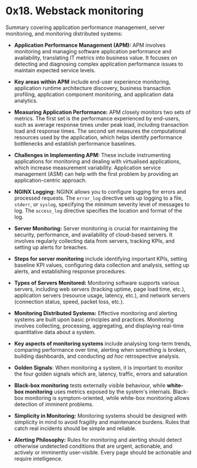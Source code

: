 # 0x18. Webstack monitoring

Summary covering application performance management, server monitoring, and monitoring distributed systems:

*   **Application Performance Management (APM):** APM involves monitoring and managing software application performance and availability, translating IT metrics into business value. It focuses on detecting and diagnosing complex application performance issues to maintain expected service levels.

*   **Key areas within APM** include end-user experience monitoring, application runtime architecture discovery, business transaction profiling, application component monitoring, and application data analytics.

*   **Measuring Application Performance:** APM closely monitors two sets of metrics. The first set is the performance experienced by end-users, such as average response times under peak load, including transaction load and response times. The second set measures the computational resources used by the application, which helps identify performance bottlenecks and establish performance baselines.

*   **Challenges in Implementing APM:** These include instrumenting applications for monitoring and dealing with virtualised applications, which increase measurement variability. Application service management (ASM) can help with the first problem by providing an application-centric approach.

*   **NGINX Logging:** NGINX allows you to configure logging for errors and processed requests. The `error_log` directive sets up logging to a file, `stderr`, or `syslog`, specifying the minimum severity level of messages to log. The `access_log` directive specifies the location and format of the log.

*   **Server Monitoring:** Server monitoring is crucial for maintaining the security, performance, and availability of cloud-based servers. It involves regularly collecting data from servers, tracking KPIs, and setting up alerts for breaches.

*   **Steps for server monitoring** include identifying important KPIs, setting baseline KPI values, configuring data collection and analysis, setting up alerts, and establishing response procedures.

*   **Types of Servers Monitored:** Monitoring software supports various servers, including web servers (tracking uptime, page load time, etc.), application servers (resource usage, latency, etc.), and network servers (connection status, speed, packet loss, etc.).

*   **Monitoring Distributed Systems:** Effective monitoring and alerting systems are built upon basic principles and practices. Monitoring involves collecting, processing, aggregating, and displaying real-time quantitative data about a system.

*   **Key aspects of monitoring systems** include analysing long-term trends, comparing performance over time, alerting when something is broken, building dashboards, and conducting *ad hoc* retrospective analysis.

*   **Golden Signals**: When monitoring a system, it is important to monitor the four golden signals which are, latency, traffic, errors and saturation

*   **Black-box monitoring** tests externally visible behaviour, while **white-box monitoring** uses metrics exposed by the system's internals. Black-box monitoring is symptom-oriented, while white-box monitoring allows detection of imminent problems.

*   **Simplicity in Monitoring:** Monitoring systems should be designed with simplicity in mind to avoid fragility and maintenance burdens. Rules that catch real incidents should be simple and reliable.

*   **Alerting Philosophy:** Rules for monitoring and alerting should detect otherwise undetected conditions that are urgent, actionable, and actively or imminently user-visible. Every page should be actionable and require intelligence.

